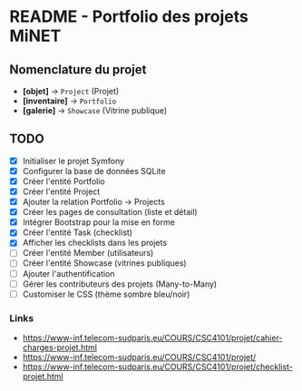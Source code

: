 # README - Portfolio des projets MiNET

## Nomenclature du projet

- **[objet]** → `Project` (Projet)
- **[inventaire]** → `Portfolio` 
- **[galerie]** → `Showcase` (Vitrine publique)

## TODO

- [x] Initialiser le projet Symfony
- [x] Configurer la base de données SQLite
- [x] Créer l'entité Portfolio
- [x] Créer l'entité Project
- [x] Ajouter la relation Portfolio → Projects
- [x] Créer les pages de consultation (liste et détail)
- [x] Intégrer Bootstrap pour la mise en forme
- [x] Créer l'entité Task (checklist)
- [x] Afficher les checklists dans les projets
- [ ] Créer l'entité Member (utilisateurs)
- [ ] Créer l'entité Showcase (vitrines publiques)
- [ ] Ajouter l'authentification
- [ ] Gérer les contributeurs des projets (Many-to-Many)
- [ ] Customiser le CSS (thème sombre bleu/noir)

### Links
- https://www-inf.telecom-sudparis.eu/COURS/CSC4101/projet/cahier-charges-projet.html
- https://www-inf.telecom-sudparis.eu/COURS/CSC4101/projet/
- https://www-inf.telecom-sudparis.eu/COURS/CSC4101/projet/checklist-projet.html